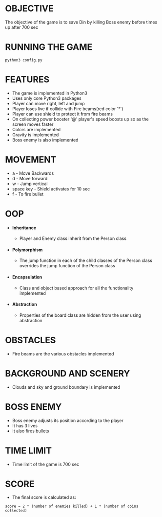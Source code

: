 # OBJECTIVE
The objective of the game is to save Din by killing Boss enemy before times up after 700 sec

# RUNNING THE GAME
```
python3 config.py

```

# FEATURES
- The game is implemented in Python3
- Uses only core Python3 packages
- Player can move right, left and jump 
- Player loses live if collide with Fire beams(red color '*') 
- Player can use shield to protect it from fire beams 
- On collecting power booster '@' player's speed boosts up so as the screen moves faster 
- Colors are implemented
- Gravity is implemented
- Boss enemy is also implemented

# MOVEMENT
- a - Move Backwards
- d - Move forward
- w - Jump vertical 
- space key - Shield activates for 10 sec 
- f - To fire bullet

# OOP
- #### Inheritance
    - Player and Enemy class inherit from the Person class
- #### Polymorphism
   - The jump function in each of the child classes of the Person class overrides the jump function of the Person class
- #### Encapsulation
    - Class and object based approach for all the functionality implemented
- #### Abstraction
    - Properties of the board class are hidden from the user using abstraction

# OBSTACLES
- Fire beams are the various obstacles implemented

# BACKGROUND AND SCENERY
- Clouds and sky and ground boundary is implemented

# BOSS ENEMY
- Boss enemy adjusts its position according to the player
- It has 3 lives
- It also fires bullets

# TIME LIMIT
- Time limit of the game is 700 sec

# SCORE
- The final score is calculated as:
```
score = 2 * (number of enemies killed) + 1 * (number of coins collected)
```
